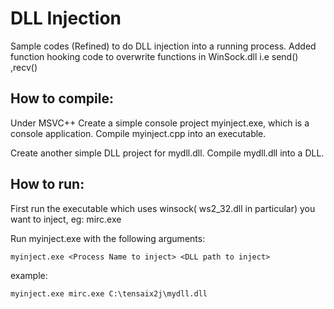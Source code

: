 

DLL Injection
=============

Sample codes (Refined) to do DLL injection into a running process.
Added function hooking code to overwrite functions in WinSock.dll 
i.e send() ,recv()


How to compile:
---------------
Under MSVC++
Create a simple console project myinject.exe, which is a console application. Compile myinject.cpp into an executable. 

Create another simple DLL project for mydll.dll. Compile mydll.dll into a DLL.


How to run:
------------
First run the executable which uses winsock( ws2_32.dll in particular) you want to inject, eg: mirc.exe

Run myinject.exe with the following arguments:

	myinject.exe <Process Name to inject> <DLL path to inject>

example:

	myinject.exe mirc.exe C:\tensaix2j\mydll.dll



